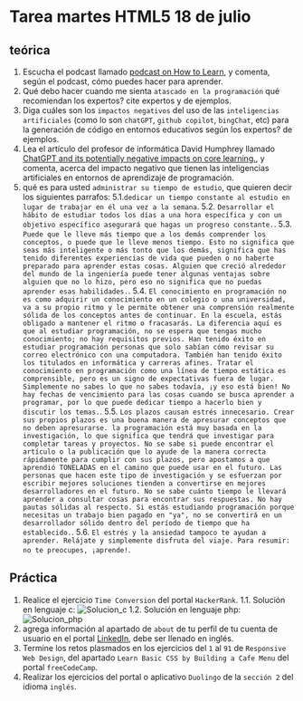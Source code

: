 # Tarea martes HTML5 18 de julio

## teórica

1. Escucha el podcast llamado [podcast on How to Learn](https://topenddevs.com/podcasts/ruby-rogues/episodes/131-rr-how-to-learn), y comenta, según el podcast, cómo puedes hacer para aprender.
2. Qué debo hacer cuando me sienta `atascado en la programación` qué recomiendan los expertos? cite expertos y de ejemplos.
3. Diga cuáles son los `impactos negativos` del uso de las `inteligencias artificiales` (como lo son `chatGPT`, `github copilot`, `bingChat`, etc) para la generación de código en entornos educativos según los expertos? de ejemplos.
4. Lea el artículo del profesor de informática David Humphrey llamado [ChatGPT and its potentially negative impacts on core learning.](https://blog.humphd.org/cheatgpt/), y comenta, acerca del impacto negativo que tienen las inteligencias artificiales en entornos de aprendizaje de programación.
5. qué es para usted `administrar su tiempo de estudio`, que quieren decir los siguientes parrafos: 
  5.1.`dedicar un tiempo constante al estudio en lugar de trabajar en él una vez a la semana`.
  5.2. `Desarrollar el hábito de estudiar todos los días a una hora específica y con un objetivo específico asegurará que hagas un progreso constante.`.
  5.3. `Puede que le lleve más tiempo que a los demás comprender los conceptos, o puede que le lleve menos tiempo. Esto no significa que seas más inteligente o más tonto que los demás, significa que has tenido diferentes experiencias de vida que pueden o no haberte preparado para aprender estas cosas. Alguien que creció alrededor del mundo de la ingeniería puede tener algunas ventajas sobre alguien que no lo hizo, pero eso no significa que no puedas aprender esas habilidades.`.
  5.4. `El conocimiento en programación no es como adquirir un conocimiento en un colegio o una universidad, va a su propio ritmo y le permite obtener una comprensión realmente sólida de los conceptos antes de continuar. En la escuela, estás obligado a mantener el ritmo o fracasarás. La diferencia aquí es que al estudiar programación, no se espera que tengas mucho conocimiento; no hay requisitos previos. Han tenido éxito en estudiar programación personas que solo sabían cómo revisar su correo electrónico con una computadora. También han tenido éxito los titulados en informática y carreras afines. Tratar el conocimiento en programación como una línea de tiempo estática es comprensible, pero es un signo de expectativas fuera de lugar. Simplemente no sabes lo que no sabes todavía, ¡y eso está bien! No hay fechas de vencimiento para las cosas cuando se busca aprender a programar, por lo que puede dedicar tiempo a hacerlo bien y discutir los temas.`.
  5.5. `Los plazos causan estrés innecesario. Crear sus propios plazos es una buena manera de apresurar conceptos que no deben apresurarse. la programación está muy basada en la investigación, lo que significa que tendrá que investigar para completar tareas y proyectos. No se sabe si puede encontrar el artículo o la publicación que lo ayude de la manera correcta rápidamente para cumplir con sus plazos, pero apostamos a que aprendió TONELADAS en el camino que puede usar en el futuro. Las personas que hacen este tipo de investigación y se esfuerzan por escribir mejores soluciones tienden a convertirse en mejores desarrolladores en el futuro. No se sabe cuánto tiempo le llevará aprender a consultar cosas para encontrar sus respuestas. No hay pautas sólidas al respecto. Si estás estudiando programación porque necesitas un trabajo bien pagado en "ya", no se convertirá en un desarrollador sólido dentro del período de tiempo que ha establecido.`.
  5.6. `El estrés y la ansiedad tampoco te ayudan a aprender. Relájate y simplemente disfruta del viaje. Para resumir: no te preocupes, ¡aprende!`.


## Práctica

1. Realice el ejercicio `Time Conversion` del portal `HackerRank`.
  1.1. Solución en lenguaje c:
  ![Solucion_c](assets/tarea_18jul23/solucion_c.png)
  1.2. Solución en lenguaje php:
  ![Solucion_php](assets/tarea_18jul23/solucion_php.png)
2. agrega información al apartado de `about` de tu perfil de tu cuenta de usuario en el portal [LinkedIn](https://www.linkedin.com/), debe ser llenado en inglés.
3. Termine los retos plasmados en  los ejercicios del `1` al `91` de `Responsive Web Design`, del apartado `Learn Basic CSS by Building a Cafe Menu` del portal `freeCodeCamp`.
4. Realizar los ejercicios del portal o aplicativo `Duolingo` de la `sección 2` del idioma `inglés`.